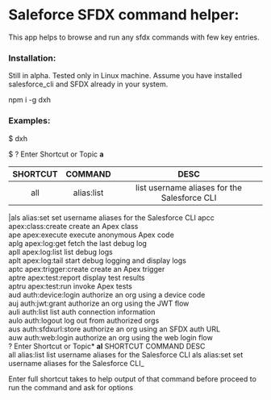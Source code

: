 # Saleforce SFDX command helper:

This app helps to browse and run any sfdx commands with few key entries.

### Installation:

Still in alpha. Tested only in Linux machine. Assume you have installed salesforce_cli and SFDX already in your system.

npm i -g dxh

### Examples:

\$ dxh

\$ ? Enter Shortcut or Topic **a**

| SHORTCUT |  COMMAND   |                     DESC                     |
| :------: | :--------: | :------------------------------------------: |
|   all    | alias:list | list username aliases for the Salesforce CLI |

|als alias:set set username aliases for the Salesforce CLI
apcc apex:class:create create an Apex class  
ape apex:execute execute anonymous Apex code  
aplg apex:log:get fetch the last debug log  
apll apex:log:list list debug logs  
aplt apex:log:tail start debug logging and display logs  
aptc apex:trigger:create create an Apex trigger  
aptre apex:test:report display test results  
aptru apex:test:run invoke Apex tests  
aud auth:device:login authorize an org using a device code  
auj auth:jwt:grant authorize an org using the JWT flow  
auli auth:list list auth connection information  
aulo auth:logout log out from authorized orgs  
aus auth:sfdxurl:store authorize an org using an SFDX auth URL  
auw auth:web:login authorize an org using the web login flow  
? Enter Shortcut or Topic\* **al**
SHORTCUT COMMAND DESC  
all alias:list list username aliases for the Salesforce CLI
als alias:set set username aliases for the Salesforce CLI\_

Enter full shortcut takes to help output of that command before proceed to run the command and ask for options
